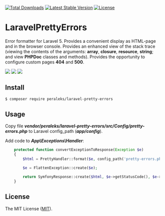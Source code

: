 <a href="https://packagist.org/packages/peraleks/laravel-pretty-errors"><img src="https://poser.pugx.org/peraleks/laravel-pretty-errors/d/total.svg" alt="Total Downloads"></a>
<a href="https://packagist.org/packages/peraleks/laravel-pretty-errors"><img src="https://poser.pugx.org/peraleks/laravel-pretty-errors/v/stable.svg" alt="Latest Stable Version"></a>
<a href="https://packagist.org/packages/peraleks/laravel-pretty-errors"><img src="https://poser.pugx.org/peraleks/laravel-pretty-errors/license.svg" alt="License"></a>
# LaravelPrettyErrors
Error formatter for Laravel 5. Provides a convenient display as HTML-page and in the browser console.
Provides an enhanced view of the stack trace (viewing the contents of the arguments: **array**, **closure**, **resource**, **string**;
and view **PHPDoc** classes and methods). Provides the opportunity to configure custom pages **404** and **500**.

![](https://raw.githubusercontent.com/peraleks/laravel-pretty-errors/images/master/1.png)
![](https://raw.githubusercontent.com/peraleks/laravel-pretty-errors/images/master/2.png)
![](https://raw.githubusercontent.com/peraleks/laravel-pretty-errors/images/master/3.png)

## Install
```bash
$ composer require peraleks/laravel-pretty-errors
```

## Usage
Copy file **_vendor/peraleks/laravel-pretty-errors/src/Config/pretty-errors.php_** to Laravel config_path
(**_app/config_**).

Add code to **_App\Exceptions\Handler_**:
```php
    protected function convertExceptionToResponse(Exception $e)
    {
        $html = PrettyHandler::format($e, config_path('pretty-errors.php'));

        $e = FlattenException::create($e);

        return SymfonyResponse::create($html, $e->getStatusCode(), $e->getHeaders());
    }
```

## License

The MIT License ([MIT](LICENSE.md)).

[link-zip]: https://github.com/peraleks/laravel-pretty-errors/archive/master.zip
[link-author]: https://github.com/peraleks


